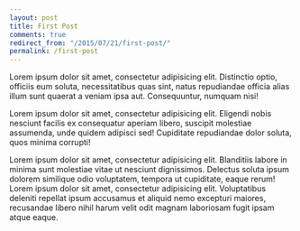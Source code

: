 ```yaml
---
layout: post
title: First Post
comments: true 
redirect_from: "/2015/07/21/first-post/"
permalink: /first-post
---
```


Lorem ipsum dolor sit amet, consectetur adipisicing elit. Distinctio optio, officiis eum soluta, necessitatibus quas sint, natus repudiandae officia alias illum sunt quaerat a veniam ipsa aut. Consequuntur, numquam nisi!

Lorem ipsum dolor sit amet, consectetur adipisicing elit. Eligendi nobis nesciunt facilis ex consequatur aperiam libero, suscipit molestiae assumenda, unde quidem adipisci sed! Cupiditate repudiandae dolor soluta, quos minima corrupti!

Lorem ipsum dolor sit amet, consectetur adipisicing elit. Blanditiis labore in minima sunt molestiae vitae ut nesciunt dignissimos. Delectus soluta ipsum dolorem similique odio voluptatem, tempora ut cupiditate, eaque rerum!
Lorem ipsum dolor sit amet, consectetur adipisicing elit. Voluptatibus deleniti repellat ipsum accusamus et aliquid nemo excepturi maiores, recusandae libero nihil harum velit odit magnam laboriosam fugit ipsam atque eaque.